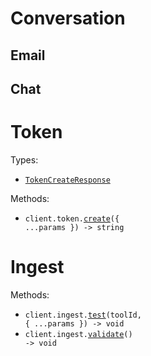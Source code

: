 # Conversation

## Email

## Chat

# Token

Types:

- <code><a href="./src/resources/token.ts">TokenCreateResponse</a></code>

Methods:

- <code title="post /ingest/token">client.token.<a href="./src/resources/token.ts">create</a>({ ...params }) -> string</code>

# Ingest

Methods:

- <code title="post /ingest/test/{toolId}">client.ingest.<a href="./src/resources/ingest.ts">test</a>(toolId, { ...params }) -> void</code>
- <code title="post /ingest/validate">client.ingest.<a href="./src/resources/ingest.ts">validate</a>() -> void</code>

